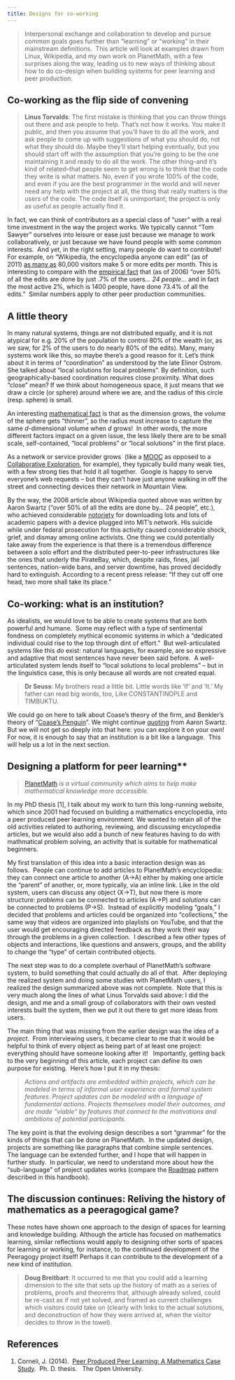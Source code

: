```yaml
---
title: Designs for co-working
---
```

> Interpersonal exchange and collaboration to develop and pursue common
> goals goes further than “learning” or “working” in their mainstream
> definitions.  This article will look at examples drawn from Linux,
> Wikipedia, and my own work on PlanetMath, with a few surprises along
> the way, leading us to new ways of thinking about how to do co-design
> when building systems for peer learning and peer production.

Co-working as the flip side of convening
----------------------------------------

> **Linus Torvalds**: The first mistake is thinking that you can throw
> things out there and ask people to help. That’s not how it works. You
> make it public, and then you assume that you’ll have to do all the
> work, and ask people to come up with suggestions of what you should
> do, not what they should do. Maybe they’ll start helping eventually,
> but you should start off with the assumption that you’re going to be
> the one maintaining it and ready to do all the work. The other
> thing–and it’s kind of related–that people seem to get wrong is to
> think that the code they write is what matters. No, even if you wrote
> 100% of the code, and even if you are the best programmer in the world
> and will never need any help with the project at all, the thing that
> really matters is the users of the code. The code itself is
> unimportant; the project is only as useful as people actually find it.

In fact, we can think of contributors as a special class of “user” with
a real time investment in the way the project works. We typically cannot
“Tom Sawyer” ourselves into leisure or ease just because we manage to
work collaboratively, or just because we have found people with some
common interests.  And yet, in the right setting, many people do want to
contribute! For example, on “Wikipedia, the encyclopedia anyone can
edit” (as of 2011) [as many
as](http://%20http://www.readwriteweb.com/archives/wikipedias_goal_1_billion_monthly_visitors_by_2015.php) 80,000
visitors make 5 or more edits per month. This is interesting to compare
with the [empirical
fact](http://www.aaronsw.com/weblog/whowriteswikipedia) that (as of
2006) “over 50% of all the edits are done by just .7% of the users… *24
people*… and in fact the most active 2%, which is 1400 people, have done
73.4% of all the edits.”  Similar numbers apply to other peer production
communities.

A little theory
---------------

In many natural systems, things are not distributed equally, and it is
not atypical for e.g. 20% of the population to control 80% of the wealth
(or, as we saw, for 2% of the users to do nearly 80% of the edits).
Many, many systems work like this, so maybe there’s a good reason for
it. Let’s think about it in terms of “coordination” as understood by the
late Elinor Ostrom. She talked about “local solutions for local
problems”. By definition, such geographically-based coordination
requires close proximity. What does “close” mean? If we think about
homogeneous space, it just means that we draw a circle (or sphere)
around where we are, and the radius of this circle (resp. sphere) is
small.

An interesting [mathematical
fact](http://en.wikipedia.org/wiki/N-sphere#Volume_and_surface_area) is
that as the dimension grows, the volume of the sphere gets “thinner”, so
the radius must increase to capture the same *d*-dimensional volume when
*d* grows!  In other words, the more different factors impact on a given
issue, the less likely there are to be small scale, self-contained,
“local problems” or “local solutions” in the first place.

As a network or service provider grows  (like a
[MOOC](http://peeragogy.org/organize/connectivism-in-practice-how-to-organize-a-mooc/)
as opposed to a [Collaborative
Exploration](http://peeragogy.org/case-study-collaborative-explorations/),
for example), they typically build many weak ties, with a few strong
ties that hold it all together.  Google is happy to serve everyone’s web
requests – but they can’t have just anyone walking in off the street and
connecting devices their network in Mountain View.

By the way, the 2006 article about Wikipedia quoted above was written by
Aaron Swartz (“over 50% of all the edits are done by… 24 people”, etc.),
who achieved considerable
[notoriety](http://www.wired.com/threatlevel/2011/07/swartz-arrest/) for
downloading lots and lots of academic papers with a device plugged into
MIT’s network. His suicide while under federal prosecution for this
activity caused considerable shock, grief, and dismay among online
activists. One thing we could potentially take away from the experience
is that there is a tremendous difference between a solo effort and the
distributed peer-to-peer infrastructures like the ones that underly the
PirateBay, which, despite raids, fines, jail sentences, nation-wide
bans, and server downtime, has proved decidedly hard to extinguish.
According to a recent press release: “If they cut off one head, two more
shall take its place.”

Co-working: what is an institution?
-----------------------------------

As idealists, we would love to be able to create systems that are both
powerful and humane.  Some may reflect with a type of sentimental
fondness on completely mythical economic systems in which a “dedicated
individual could rise to the top through dint of effort.”  But
well-articulated systems like this *do* exist: natural languages, for
example, are so expressive and adaptive that most sentences have never
been said before.  A well-articulated system lends itself to “local
solutions to local problems” – but in the linguistics case, this is only
because all words are not created equal.

> **Dr Seuss**: My brothers read a little bit. Little words like ‘If’
> and ‘It.’ My father can read big words, too, Like CONSTANTINOPLE and
> TIMBUKTU.

We could go on here to talk about Coase’s theory of the firm, and
Benkler’s theory of “[Coase’s
Penguin](http://www.yale.edu/yalelj/112/BenklerWEB.pdf)”. We might
continue [quoting](http://www.aaronsw.com/weblog/perfectinstitutions)
from Aaron Swartz. But we will not get so deeply into that here: you can
explore it on your own!  For now, it is enough to say that an
institution is a bit like a language.  This will help us a lot in the
next section.

Designing a platform for peer learning**
----------------------------------------

> [PlanetMath](planetmath.org) *is a virtual community which aims to
> help make mathematical knowledge more accessible.*

In my PhD thesis <span>[</span>1<span>]</span>, I talk about my work to
turn this long-running website, which since 2001 had focused on building
a mathematics encyclopedia, into a peer produced peer learning
environment. We wanted to retain all of the old activities related to
authoring, reviewing, and discussing encyclopedia articles, but we would
also add a bunch of new features having to do with mathmatical problem
solving, an activity that is suitable for mathematical beginners.

My first translation of this idea into a basic interaction design was as
follows.  People can continue to add articles to PlanetMath’s
encyclopedia: they can connect one article to another (A$\rightarrow$A)
either by making one article the “parent” of another, or, more
typically, via an inline link. Like in the old system, users can discuss
any object (X$\rightarrow$T), but now there is more structure:
*problems* can be connected to articles (A$\rightarrow$P) and
*solutions* can be connected to problems (P$\rightarrow$S).  Instead of
explicitly modeling “goals,” I decided that problems and articles could
be organized into “collections,” the same way that videos are organized
into playlists on YouTube, and that the user would get encouraging
directed feedback as they work their way through the problems in a given
collection.  I described a few other types of objects and interactions,
like questions and answers, groups, and the ability to change the “type”
of certain contributed objects. 

The next step was to do a complete overhaul of PlanetMath’s software
system, to build something that could actually *do* all of that.  After
deploying the realized system and doing some studies with PlanetMath
users, I realized the design summarized above was not complete.  Note
that this is very much along the lines of what Linus Torvalds said
above: I did the design, and me and a small group of collaborators with
their own vested interests built the system, then we put it out there to
get more ideas from users.

The main thing that was missing from the earlier design was the idea of
a *project*.  From interviewing users, it became clear to me that it
would be helpful to think of every object as being part of at least one
project: everything should have someone looking after it!   Importantly,
getting back to the very beginning of this article, each project can
define its own purpose for existing.  Here’s how I put it in my thesis:

> *Actions and artifacts are embedded within projects, which can be
> modeled in terms of informal user experience and formal system
> features. Project updates can be modeled with a language of
> fundamental actions. Projects themselves model their outcomes, and are
> made “viable” by features that connect to the motivations and
> ambitions of potential participants.*

The key point is that the evolving design describes a sort “grammar” for
the kinds of things that can be done on PlanetMath.  In the updated
design, projects are something like paragraphs that combine simple
sentences.  The language can be extended further, and I hope that will
happen in further study.  In particular, we need to understand more
about how the “sub-language” of project updates works (compare
the [Roadmap](http://peeragogy.org/practice/roadmap/) pattern described
in this handbook).

The discussion continues: Reliving the history of mathematics as a peeragogical game?
-------------------------------------------------------------------------------------

These notes have shown one approach to the design of spaces for learning
and knowledge building. Although the article has focused on mathematics
learning, similar reflections would apply to designing other sorts of
spaces for learning or working, for instance, to the continued
development of the Peeragogy project itself! Perhaps it can contribute
to the development of a new kind of institution.

> **Doug Breitbart**: It occurred to me that you could add a learning
> dimension to the site that sets up the history of math as a series of
> problems, proofs and theorems that, although already solved, could be
> re-cast as if not yet solved, and framed as current challenges which
> visitors could take on (clearly with links to the actual solutions,
> and deconstruction of how they were arrived at, when the visitor
> decides to throw in the towel).

References
----------

1.  Corneli, J. (2014).  [Peer Produced Peer Learning: A Mathematics
    Case Study](http://metameso.org/~joe/thesis-outline.html).  Ph. D.
    thesis.   The Open University.


